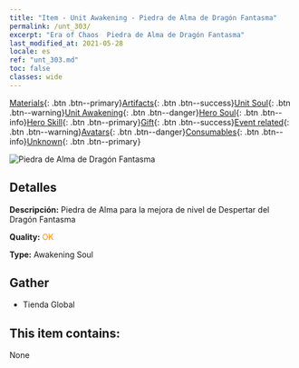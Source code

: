 ```yaml
---
title: "Item - Unit Awakening - Piedra de Alma de Dragón Fantasma"
permalink: /unt_303/
excerpt: "Era of Chaos  Piedra de Alma de Dragón Fantasma"
last_modified_at: 2021-05-28
locale: es
ref: "unt_303.md"
toc: false
classes: wide
---
```

 [Materials](/ItemsES/){: .btn .btn--primary}[Artifacts](/ItemsES/Artifacts/){: .btn .btn--success}[Unit Soul](/ItemsES/UnitSoul/){: .btn .btn--warning}[Unit Awakening](/ItemsES/UnitAwakening/){: .btn .btn--danger}[Hero Soul](/ItemsES/HeroSoul/){: .btn .btn--info}[Hero Skill](/ItemsES/HeroSkill/){: .btn .btn--primary}[Gift](/ItemsES/Gift/){: .btn .btn--success}[Event related](/ItemsES/Events/){: .btn .btn--warning}[Avatars](/ItemsES/Avatars/){: .btn .btn--danger}[Consumables](/ItemsES/Consumables/){: .btn .btn--info}[Unknown](/ItemsES/Unknown/){: .btn .btn--primary}

 ![Piedra de Alma de Dragón Fantasma](/images/u/tia_gulong.jpg)

## Detalles
 **Descripción:** Piedra de Alma para la mejora de nivel de Despertar del Dragón Fantasma

 **Quality:** <span style="color: #FF8C00">OK</span>

 **Type:** Awakening Soul

## Gather

*    Tienda Global 

## This item contains:

  None

